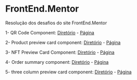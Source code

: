 # FrontEnd.Mentor
 Resolução dos desafios do site FrontEnd.Mentor

1- QR Code Component: [Diretório](https://github.com/igor-lopes90/FrontEnd.Mentor/tree/main/01%20qr-code-component-main) - [Página](https://igor-lopes90.github.io/FrontEnd.Mentor/01%20qr-code-component-main)

2- Product preview card component: [Diretório](https://github.com/igor-lopes90/FrontEnd.Mentor/tree/main/02%20Product%20preview%20card%20component) - [Página](https://igor-lopes90.github.io/FrontEnd.Mentor/02%20Product%20preview%20card%20component)

3- NFT Preview Card Component: [Diretório](https://github.com/igor-lopes90/FrontEnd.Mentor/tree/main/03%20nft-preview-card-component-main) - [Página](https://igor-lopes90.github.io/FrontEnd.Mentor/03%20nft-preview-card-component-main)

4- Order summary component: [Diretório](https://github.com/igor-lopes90/FrontEnd.Mentor/tree/main/04%20order-summary-component-main) - [Página](https://igor-lopes90.github.io/FrontEnd.Mentor/04%20order-summary-component-main/)

5- three column preview card component: [Diretório](https://github.com/igor-lopes90/FrontEnd.Mentor/tree/main/05_3-column-preview-card-component-main) - [Página](https://igor-lopes90.github.io/FrontEnd.Mentor/05_3-column-preview-card-component-main/)
